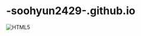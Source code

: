# -soohyun2429-.github.io
<img alt="HTML5" src="https://img.shields.io/badge/HTML5--white.svg?&style=flat-square&logo=HTML5&logoColor=white"/>
